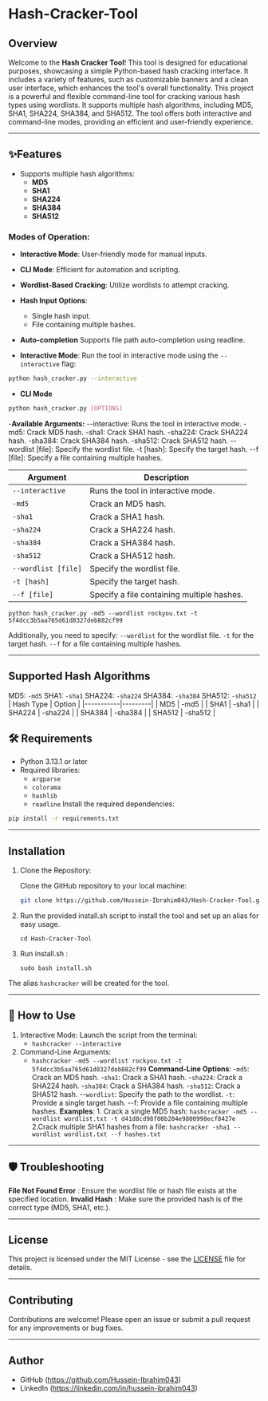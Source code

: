 # Hash-Cracker-Tool
## Overview

Welcome to the **Hash Cracker Tool**! This tool is designed for educational purposes, showcasing a simple Python-based hash cracking interface. It includes a variety of features, such as customizable banners and a clean user interface, which enhances the tool's overall functionality.
This project is a powerful and flexible command-line tool for cracking various hash types using wordlists. It supports multiple hash algorithms, including MD5, SHA1, SHA224, SHA384, and SHA512. The tool offers both interactive and command-line modes, providing an efficient and user-friendly experience.


---

## ✨Features
- Supports multiple hash algorithms:
  - **MD5**
  - **SHA1**
  - **SHA224**
  - **SHA384**
  - **SHA512**
### Modes of Operation:
  - **Interactive Mode**: User-friendly mode for manual inputs.
  - **CLI Mode**: Efficient for automation and scripting.
  - **Wordlist-Based Cracking**: Utilize wordlists to attempt cracking.
  - **Hash Input Options**:
    - Single hash input.
    - File containing multiple hashes.
  - **Auto-completion** Supports file path auto-completion using readline.


- **Interactive Mode**: Run the tool in interactive mode using the `--interactive` flag:
```bash
python hash_cracker.py --interactive
```

- **CLI Mode**
```bash
python hash_cracker.py [OPTIONS]
```
  
-**Available Arguments:**
  --interactive: Runs the tool in interactive mode.
  -md5: Crack MD5 hash.
  -sha1: Crack SHA1 hash.
  -sha224: Crack SHA224 hash.
  -sha384: Crack SHA384 hash.
  -sha512: Crack SHA512 hash.
  --wordlist [file]: Specify the wordlist file.
  -t [hash]: Specify the target hash.
  --f [file]: Specify a file containing multiple hashes.

| Argument         | Description                                      |
|------------------|--------------------------------------------------|
| `--interactive`  | Runs the tool in interactive mode.               |
| `-md5`           | Crack an MD5 hash.                               |
| `-sha1`          | Crack a SHA1 hash.                               |
| `-sha224`        | Crack a SHA224 hash.                             |
| `-sha384`        | Crack a SHA384 hash.                             |
| `-sha512`        | Crack a SHA512 hash.                             |
| `--wordlist [file]` | Specify the wordlist file.                    |
| `-t [hash]`      | Specify the target hash.                         |
| `--f [file]`     | Specify a file containing multiple hashes.       |


  `python hash_cracker.py -md5 --wordlist rockyou.txt -t 5f4dcc3b5aa765d61d8327deb882cf99`


Additionally, you need to specify:
`--wordlist` for the wordlist file.
`-t` for the target hash.
`--f` for a file containing multiple hashes.

---

## Supported Hash Algorithms
  MD5: `-md5`
  SHA1: `-sha1`
  SHA224: `-sha224`
  SHA384: `-sha384`
  SHA512: `-sha512`
| Hash Type | Option  |
|-----------|---------|
| MD5       | -md5    |
| SHA1      | -sha1   |
| SHA224    | -sha224 |
| SHA384    | -sha384 |
| SHA512    | -sha512 |

## 🛠️ Requirements
- Python 3.13.1 or later
- Required libraries:
  - `argparse`
  - `colorama`
  - `hashlib`
  - `readline`
Install the required dependencies:
```bash
pip install -r requirements.txt
```

---

## Installation

1. Clone the Repository:

   Clone the GitHub repository to your local machine:

   ```bash
   git clone https://github.com/Hussein-Ibrahim043/Hash-Cracker-Tool.git

2. Run the provided install.sh script to install the tool and set up an alias for easy usage.

   `cd Hash-Cracker-Tool`

4. Run install.sh :

   `sudo bash install.sh`
   
The alias `hashcracker` will be created for the tool.

---

## 🚀 How to Use
1. Interactive Mode:
   Launch the script from the terminal:
     - `hashcracker --interactive`
2. Command-Line Arguments:
   - `hashcracker -md5 --wordlist rockyou.txt -t 5f4dcc3b5aa765d61d8327deb882cf99`
   **Command-Line Options**:
     -`md5`: Crack an MD5 hash.
     -`sha1`: Crack a SHA1 hash.
     -`sha224`: Crack a SHA224 hash.
     -`sha384`: Crack a SHA384 hash.
     -`sha512`: Crack a SHA512 hash.
     --`wordlist`: Specify the path to the wordlist.
     `-t`: Provide a single target hash.
     --f: Provide a file containing multiple hashes.
**Examples**:
          1. Crack a single MD5 hash:
               `hashcracker -md5 --wordlist wordlist.txt -t d41d8cd98f00b204e9800998ecf8427e`
          2.Crack multiple SHA1 hashes from a file:
               `hashcracker -sha1 --wordlist wordlist.txt --f hashes.txt`
          
---

## 🛡️ Troubleshooting

**File Not Found Error** : Ensure the wordlist file or hash file exists at the specified location.
**Invalid Hash** : Make sure the provided hash is of the correct type (MD5, SHA1, etc.).

---

## License

This project is licensed under the MIT License - see the [LICENSE](LICENSE) file for details.

---

## Contributing

Contributions are welcome! Please open an issue or submit a pull request for any improvements or bug fixes.

---

## Author

- GitHub (https://github.com/Hussein-Ibrahim043)
- LinkedIn (https://linkedin.com/in/hussein-ibrahim043)
